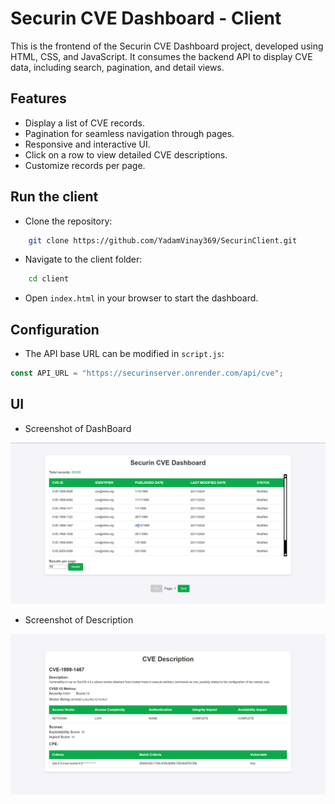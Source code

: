 # Securin CVE Dashboard - Client

This is the frontend of the Securin CVE Dashboard project, developed using HTML, CSS, and JavaScript. It consumes the backend API to display CVE data, including search, pagination, and detail views.

## Features

- Display a list of CVE records.
- Pagination for seamless navigation through pages.
- Responsive and interactive UI.
- Click on a row to view detailed CVE descriptions.
- Customize records per page.

## Run the client

- Clone the repository:

```bash
    git clone https://github.com/YadamVinay369/SecurinClient.git
```

- Navigate to the client folder:

```bash
    cd client
```

- Open `index.html` in your browser to start the dashboard.

## Configuration

- The API base URL can be modified in `script.js`:

```javascript
const API_URL = "https://securinserver.onrender.com/api/cve";
```

## UI

- Screenshot of DashBoard

![Screenshot of Dashboard](./assets/CVEDashboard.png)

- Screenshot of Description

![Screenshot of Description](./assets/Description.png)
